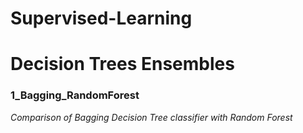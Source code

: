 # Supervised-Learning
# Decision Trees Ensembles

### 1_Bagging_RandomForest
_Comparison of Bagging Decision Tree classifier with Random Forest_

